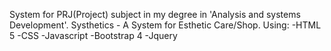 System for PRJ(Project) subject in my degree in 'Analysis and systems Development'.
Systhetics - A System for Esthetic Care/Shop.
Using:
  -HTML 5
  -CSS
  -Javascript
  -Bootstrap 4
  -Jquery

